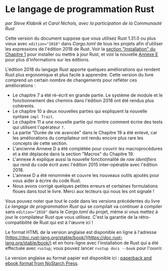 <!--
# The Rust Programming Language
-->

# Le langage de programmation Rust

<!--
*by Steve Klabnik and Carol Nichols, with contributions from the Rust Community*
-->

*par Steve Klabnik et Carol Nichols, avec la participation de la Communauté
Rust*

<!--
This version of the text assumes you’re using Rust 1.31.0 or later with
`edition="2018"` in *Cargo.toml* of all projects to use Rust 2018 Edition
idioms. See the [“Installation” section of Chapter 1][install]<!-- ignore -- >
to install or update Rust, and see the new [Appendix E][editions]<!-- ignore
-- > for information on editions.
-->

Cette version du document suppose que vous utilisez Rust 1.31.0 ou plus vieux
avec `edition="2018"` dans *Cargo.toml* de tous les projets afin d'utiliser les
expressions de l'édition 2018 de Rust. Voir la [section "Installation" du
Chapitre 1][install]<!-- ignore --> pour installer ou mettre à jour Rust, et
voir la nouvelle [Annexe E][editions]<!-- ignore --> pour plus d'informations
sur les éditions.

<!--
The 2018 Edition of the Rust language includes a number of improvements that
make Rust more ergonomic and easier to learn. This iteration of the book
contains a number of changes to reflect those improvements:
-->

L'édition 2018 du langage Rust apporte quelques améliorations qui rendent Rust
plus ergonomique et plus facile à apprendre. Cette version du livre comprend un
certain nombre de changements pour refléter ces améliorations :

<!--
- Chapter 7, “Managing Growing Projects with Packages, Crates, and Modules,”
  has been mostly rewritten. The module system and the way paths work in the
  2018 Edition were made more consistent.
- Chapter 10 has new sections titled “Traits as Parameters” and “Returning
  Types that Implement Traits” that explain the new `impl Trait` syntax.
- Chapter 11 has a new section titled “Using `Result<T, E>` in Tests” that
  shows how to write tests that use the `?` operator.
- The “Advanced Lifetimes” section in Chapter 19 was removed because compiler
  improvements have made the constructs in that section even rarer.
- The previous Appendix D, “Macros,” has been expanded to include procedural
  macros and was moved to the “Macros” section in Chapter 19.
- Appendix A, “Keywords,” also explains the new raw identifiers feature that
  enables code written in the 2015 Edition and the 2018 Edition to interoperate.
- Appendix D is now titled “Useful Development Tools” and covers recently
  released tools that help you write Rust code.
- We fixed a number of small errors and imprecise wording throughout the book.
  Thank you to the readers who reported them!
-->

- Le chapitre 7 a été ré-écrit en grande partie. Le système de module et le
  fonctionnement des chemins dans l'édition 2018 ont été rendus plus cohérents.
- Le chapitre 10 a deux nouvelles parties qui expliquent la nouvelle syntaxe
  `impl Trait`.
- Le chapitre 11 a une nouvelle partie qui montre comment écrire des tests qui
  utilisent l'opérateur `?`.
- La partie "Durée de vie avancée" dans le Chapitre 19 a été enlevé, car les
  améliorations du compilateur ont rendu encore plus rare les concepts de cette
  section.
- L'ancienne Annexe D a été complétée pour couvrir les macroprocédures et a été
  déplacée dans la section "Macros" du Chapitre 19.
- L'annexe A explique aussi la nouvelle fonctionnalité de *raw identifiers* qui
  rend du code écrit avec l'édition 2015 inter-opérable avec l'édition 2018.
- L'annexe D a été renommée et couvre les nouveaux outils ajoutés pour vous
  aider à écrire du code Rust.
- Nous avons corrigé quelques petites erreurs et certaines formulations floues
  dans tout le livre. Merci aux lecteurs qui nous les ont signalé !

<!--
Note that any code in earlier iterations of *The Rust Programming Language*
that compiled will continue to compile without `edition="2018"` in the
project’s *Cargo.toml*, even as you update the Rust compiler version you’re
using. That’s Rust’s backward compatibility guarantees at work!
-->

Vous pouvez noter que tout le code dans les versions précédentes du livre
*Le langage de programmation Rust* qui se compilait va continuer à compiler sans
`edition="2018"` dans le *Cargo.toml* du projet, même si vous mettez à jour le
compilateur Rust que vous utilisez. C'est la garantie de la rétro-compatibilité
de Rust qui est à l'œuvre ici !

<!--
The HTML format is available online at
[https://doc.rust-lang.org/stable/book/](https://doc.rust-lang.org/stable/book/)
and offline with installations of Rust made with `rustup`; run `rustup docs
--book` to open.
-->

Le format HTML de la version anglaise est disponible en ligne à l'adresse
[https://doc.rust-lang.org/stable/book/](https://doc.rust-lang.org/stable/book/)
et en hors-ligne avec l'installation de Rust qui a été effectuée avec `rustup`;
vous pouvez lancer `rustup docs --book` pour l'ouvrir.

<!--
This text is available in [paperback and ebook format from No Starch
Press][nsprust].
-->

La version anglaise au format papier est disponible ici :
[paperback and ebook format from NoStarch Press][nsprust].

[install]: ch01-01-installation.html
[editions]: appendix-05-editions.html
[nsprust]: https://nostarch.com/rust
